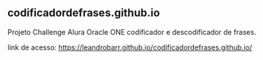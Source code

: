 ## codificadordefrases.github.io ##
Projeto Challenge Alura Oracle ONE codificador e descodificador de frases.

link de acesso: https://leandrobarr.github.io/codificadordefrases.github.io/
